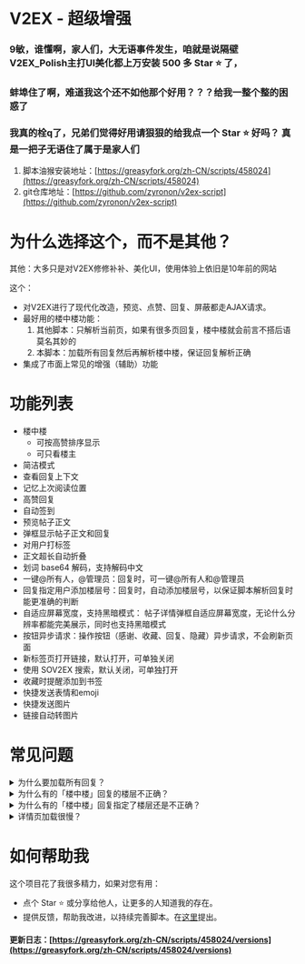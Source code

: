 # V2EX - 超级增强

### 9敏，谁懂啊，家人们，大无语事件发生，咱就是说隔壁V2EX_Polish主打UI美化都上万安装 500 多 Star ⭐️ 了，
### 蚌埠住了啊，难道我这个还不如他那个好用？？？给我一整个整的困惑了
### 我真的栓q了，兄弟们觉得好用请狠狠的给我点一个 Star ⭐️ 好吗？ 真是一把子无语住了属于是家人们

1. 脚本油猴安装地址：[https://greasyfork.org/zh-CN/scripts/458024](https://greasyfork.org/zh-CN/scripts/458024)
2. git仓库地址：[https://github.com/zyronon/v2ex-script](https://github.com/zyronon/v2ex-script)

# 为什么选择这个，而不是其他？

其他：大多只是对V2EX修修补补、美化UI，使用体验上依旧是10年前的网站

这个：
- 对V2EX进行了现代化改造，预览、点赞、回复、屏蔽都走AJAX请求。
- 最好用的楼中楼功能： 
  1. 其他脚本：只解析当前页，如果有很多页回复，楼中楼就会前言不搭后语莫名其妙的
  2. 本脚本：加载所有回复然后再解析楼中楼，保证回复解析正确
- 集成了市面上常见的增强（辅助）功能

# 功能列表

- 楼中楼
    - 可按高赞排序显示
    - 可只看楼主
- 简洁模式
- 查看回复上下文
- 记忆上次阅读位置
- 高赞回复
- 自动签到
- 预览帖子正文
- 弹框显示帖子正文和回复
- 对用户打标签
- 正文超长自动折叠
- 划词 base64 解码，支持解码中文
- 一键@所有人，@管理员：回复时，可一键@所有人和@管理员
- 回复指定用户添加楼层号：回复时，自动添加楼层号，以保证脚本解析回复时能更准确的判断
- 自适应屏幕宽度，支持黑暗模式： 帖子详情弹框自适应屏幕宽度，无论什么分辨率都能完美展示，同时也支持黑暗模式
- 按钮异步请求：操作按钮（感谢、收藏、回复、隐藏）异步请求，不会刷新页面
- 新标签页打开链接，默认打开，可单独关闭
- 使用 SOV2EX 搜索，默认关闭，可单独打开
- 收藏时提醒添加到书签
- 快捷发送表情和emoji
- 快捷发送图片
- 链接自动转图片

# 常见问题

<details>y
  <summary>为什么要加载所有回复？</summary>
如果有多页回复，只解析当前页的话，那么许多楼层会找不到@的人，因为有可能@的人在前一页
</details>
<details>
  <summary>为什么有的「楼中楼」回复的楼层不正确？</summary>
由于 V2EX 的原回复并没有记录回复的楼层，本脚本只能根据被回复的用户去寻找此用户的最近一条回复，然后嵌入到这后面去，这种方法并不能保证正确识别用户真正要回复的是哪一个楼层。
</details>
<details>
  <summary>为什么有的「楼中楼」回复指定了楼层还是不正确？</summary>

- 屏蔽用户导致楼层塌陷：你屏蔽了A，自A以后的回复的楼层号都会减1
  <br/>
- 忽略回复导致楼层塌陷：原理同上
  <br/>
- 回复时指定错了楼层号
  <br/>
- 脚本解析错误，请在[这里](https://github.com/zyronon/v2ex-script/issues)反馈给我

</details>
<details>
  <summary>详情页加载很慢？</summary>
回复多时会加载很慢，其实不是脚本的问题。是因为请求V站的其他页的回复时，V站迟迟未返回，导致我无法进行后续的解析，所以只能显示加载中...
</details>

# 如何帮助我

这个项目花了我很多精力，如果对您有用：

- 点个 Star ⭐️ 或分享给他人，让更多的人知道我的存在。
- 提供反馈，帮助我改进，以持续完善脚本。在[这里](https://github.com/zyronon/v2ex-script/issues)提出。 

#### 更新日志：[https://greasyfork.org/zh-CN/scripts/458024/versions](https://greasyfork.org/zh-CN/scripts/458024/versions)